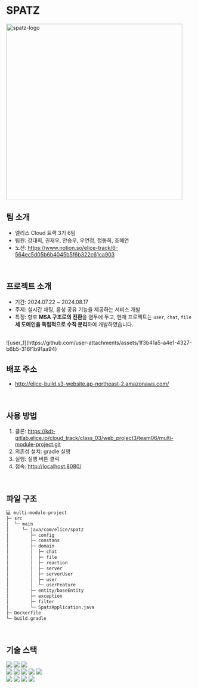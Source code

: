 # SPATZ
<img width="472" alt="spatz-logo" src="https://github.com/user-attachments/assets/ce756c00-8ca8-4a35-9d2a-d357412f92d7">
<br>


## 팀 소개
- 엘리스 Cloud 트랙 3기 6팀
- 팀원: 강대희, 권재우, 안승우, 우연정, 정동희, 조혜연
- 노션: https://www.notion.so/elice-track/6-564ec5d05b6b4045b5f6b322c61ca903
<br>

## 프로젝트 소개
- 기간: 2024.07.22 ~ 2024.08.17
- 주제: 실시간 채팅, 음성 공유 기능을 제공하는 서비스 개발
- 특징: 향후 **MSA 구조로의 전환**을 염두에 두고, 현재 프로젝트는 `user`, `chat`, `file` **세 도메인을 독립적으로 수직 분리**하여 개발하였습니다.
<br>
  ![user_1](https://github.com/user-attachments/assets/1f3b41a5-a4e1-4327-b6b5-316f1b91aa94)


## 배포 주소
- <http://elice-build.s3-website.ap-northeast-2.amazonaws.com/>
<br>

## 사용 방법
1. 클론: <https://kdt-gitlab.elice.io/cloud_track/class_03/web_project3/team06/multi-module-project.git>
2. 의존성 설치: gradle 실행
3. 실행: 실행 버튼 클릭
4. 접속: <http://localhost:8080/>
<br>

## 파일 구조
```bash
💻 multi-module-project
├─ src
│  └─ main
│     └─ java/com/elice/spatz
│        ├─ config
│        ├─ constans
│        ├─ domain
│        │  ├─ chat
│        │  ├─ file
│        │  ├─ reaction
│        │  ├─ server
│        │  ├─ serverUser
│        │  ├─ user
│        │  └─ userFeature
│        ├─ entity/baseEntity
│        ├─ exception
│        ├─ filter
│        └─ SpatzApplication.java
├─ Dockerfile
└─ build.gradle
```
<br>


## 기술 스택
<div>
    <img src="https://img.shields.io/badge/openjdk-000000?style=for-the-badge&logo=openjdk&logoColor=white">
    <img src="https://img.shields.io/badge/springboot-6DB33F?style=for-the-badge&logo=springboot&logoColor=white">
    <img src="https://img.shields.io/badge/springsecurity-6DB33F?style=for-the-badge&logo=springsecurity&logoColor=white">
<div>
    <img src="https://img.shields.io/badge/redis-FF4438?style=for-the-badge&logo=redis&logoColor=white">
    <img src="https://img.shields.io/badge/docker-2496ED?style=for-the-badge&logo=docker&logoColor=white">
    <img src="https://img.shields.io/badge/nginx-009639?style=for-the-nginx&logo=nginx&logoColor=white">
    <img src="https://img.shields.io/badge/runner-FC6D26?style=for-the-badge&logoColor=white">
    <img src="https://img.shields.io/badge/websocket-FEEA3F?style=for-the-badge&logoColor=white">  </div>
</div>
<div>
    <img src="https://img.shields.io/badge/amazonec2-FF9900?style=for-the-badge&logo=amazonec2&logoColor=white">
    <img src="https://img.shields.io/badge/amazonroute53-8C4FFF?style=for-the-badge&logo=amazonroute53&logoColor=white">
    <img src="https://img.shields.io/badge/amazons3-569A31?style=for-the-badge&logo=amazons3&logoColor=white">
    <img src="https://img.shields.io/badge/amazonrds-527FFF?style=for-the-badge&logo=amazonrds&logoColor=white">
</div>
<br>






